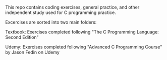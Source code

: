 This repo contains coding exercises, general practice, and other independent study used for C programming practice.

Excercises are sorted into two main folders:

Textbook: Exercises completed following "The C Programming Language: Second Edition"

Udemy: Exercises completed following "Advanced C Programming Course" by Jason Fedin on Udemy
